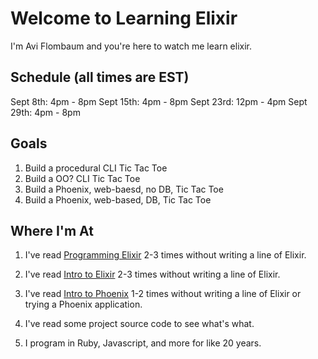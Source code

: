 # Welcome to Learning Elixir

I'm Avi Flombaum and you're here to watch me learn elixir.

## Schedule (all times are EST)

Sept 8th: 4pm - 8pm
Sept 15th: 4pm - 8pm
Sept 23rd: 12pm - 4pm
Sept 29th: 4pm - 8pm

## Goals

1. Build a procedural CLI Tic Tac Toe
2. Build a OO? CLI Tic Tac Toe
3. Build a Phoenix, web-baesd, no DB, Tic Tac Toe
4. Build a Phoenix, web-based, DB, Tic Tac Toe

## Where I'm At

1. I've read [Programming Elixir](https://pragprog.com/book/elixir/programming-elixir) 2-3 times without writing a line of Elixir.

2. I've read [Intro to Elixir](https://elixir-lang.org/getting-started/introduction.html) 2-3 times without writing a line of Elixir.

3. I've read [Intro to Phoenix](https://hexdocs.pm/phoenix/overview.html) 1-2 times without writing a line of Elixir or trying a Phoenix application.

4. I've read some project source code to see what's what.

5. I program in Ruby, Javascript, and more for like 20 years.

